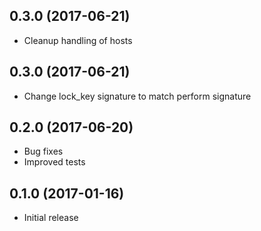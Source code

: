 ## 0.3.0 (2017-06-21)

- Cleanup handling of hosts

## 0.3.0 (2017-06-21)

- Change lock_key signature to match perform signature

## 0.2.0 (2017-06-20)

- Bug fixes
- Improved tests

## 0.1.0 (2017-01-16)

- Initial release
